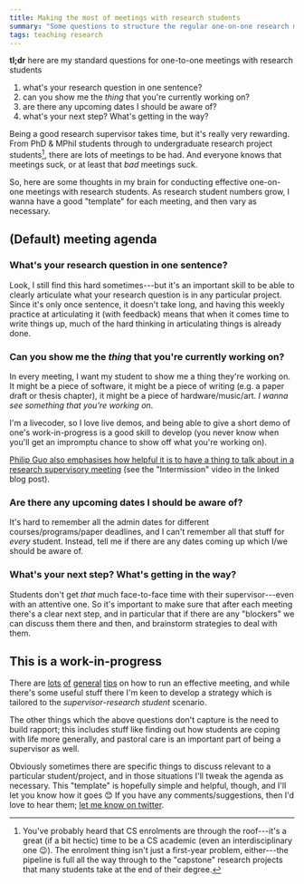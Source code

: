 ```yaml
---
title: Making the most of meetings with research students
summary: "Some questions to structure the regular one-on-one research meetings---modify as necesssary."
tags: teaching research
---
```


<div class="hl-para" markdown="1">

**tl;dr** here are my standard questions for one-to-one meetings with research
students

1. what's your research question in one sentence?
2. can you show me the _thing_ that you're currently working on?
3. are there any upcoming dates I should be aware of?
4. what's your next step? What's getting in the way?

</div>

Being a good research supervisor takes time, but it's really very rewarding.
From PhD & MPhil students through to undergraduate research project
students[^project-students], there are lots of meetings to be had. And everyone
knows that meetings suck, or at least that _bad_ meetings suck.

[^project-students]:
    You've probably heard that CS enrolments are through the roof---it's a great
    (if a bit hectic) time to be a CS academic (even an interdisciplinary one
    😉). The enrolment thing isn't just a first-year problem, either---the
    pipeline is full all the way through to the "capstone" research projects
    that many students take at the end of their degree.

So, here are some thoughts in my brain for conducting effective one-on-one
meetings with research students. As research student numbers grow, I wanna have
a good "template" for each meeting, and then vary as necessary.

## (Default) meeting agenda

### What's your research question in one sentence?

Look, I still find this hard sometimes---but it's an important skill to be able
to clearly articulate what your research question is in any particular project.
Since it's only once sentence, it doesn't take long, and having this weekly
practice at articulating it (with feedback) means that when it comes time to
write things up, much of the hard thinking in articulating things is already
done.

### Can you show me the _thing_ that you're currently working on?

In every meeting, I want my student to show me a thing they're working on. It
might be a piece of software, it might be a piece of writing (e.g. a paper draft
or thesis chapter), it might be a piece of hardware/music/art. _I wanna see
something that you're working on_.

I'm a livecoder, so I love live demos, and being able to give a short demo of
one's work-in-progress is a good skill to develop (you never know when you'll
get an impromptu chance to show off what you're working on).

[Philip Guo also emphasises how helpful it is to have a thing to talk about in a
research supervisory
meeting](http://pgbovine.net/advice-for-first-year-PhD-students.htm) (see the
"Intermission" video in the linked blog post).

### Are there any upcoming dates I should be aware of?

It's hard to remember all the admin dates for different courses/programs/paper
deadlines, and I can't remember all that stuff for _every_ student. Instead,
tell me if there are any dates coming up which I/we should be aware of.

### What's your next step? What's getting in the way?

Students don't get _that_ much face-to-face time with their supervisor---even
with an attentive one. So it's important to make sure that after each meeting
there's a clear next step, and in particular that if there are any "blockers"
we can discuss them there and then, and brainstorm strategies to deal with them.

## This is a work-in-progress

There are
[lots](https://hbr.org/2015/03/how-to-design-an-agenda-for-an-effective-meeting)
[of](https://blog.asana.com/2017/12/run-effective-meetings-agenda-tips/)
[general](https://getlighthouse.com/blog/one-on-one-meeting-questions-great-managers-ask/)
[tips](https://www.dummies.com/careers/project-management/ten-tips-for-running-an-effective-meeting/)
on how to run an effective meeting, and while there's some useful stuff there
I'm keen to develop a strategy which is tailored to the _supervisor_-_research
student_ scenario.

The other things which the above questions don't capture is the need to build
rapport; this includes stuff like finding out how students are coping with life
more generally, and pastoral care is an important part of being a supervisor as
well.

Obviously sometimes there are specific things to discuss relevant to a
particular student/project, and in those situations I'll tweak the agenda as
necessary. This "template" is hopefully simple and helpful, though, and I'll let
you know how it goes 😊 If you have any comments/suggestions, then I'd love to
hear them; [let me know on twitter](https://twitter.com/benswift).
